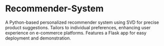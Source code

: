 # Recommender-System
A Python-based personalized recommender system using SVD for precise product suggestions. Tailors to individual preferences, enhancing user experience on e-commerce platforms. Features a Flask app for easy deployment and demonstration.
